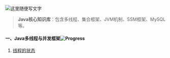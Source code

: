 ![这里随便写文字](https://raw.githubusercontent.com/wiki/about-cloud/JavaCore/images/JavaCore.jpg)

> **Java核心知识库**：包含多线程、集合框架、JVM机制、SSM框架、MySQL等。

#### 一、Java多线程与并发框架![Progress](http://progressed.io/bar/0)   

1. [线程的状态]()